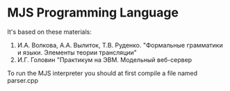 # MJS Programming Language
It's based on these materials:
1) И.А. Волкова, А.А. Вылиток, Т.В. Руденко. "Формальные грамматики и языки. Элементы теории трансляции"
2) И.Г. Головин "Практикум на ЭВМ. Модельный веб-сервер

To run the MJS interpreter you should at first compile a file named parser.cpp
